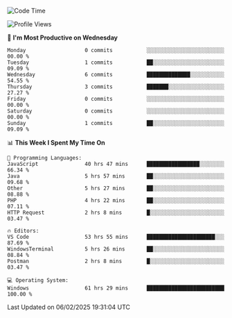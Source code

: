 <!--START_SECTION:waka-->
![Code Time](http://img.shields.io/badge/Code%20Time-4%2C036%20hrs%2029%20mins-blue)

![Profile Views](http://img.shields.io/badge/Profile%20Views-0-blue)

📅 **I'm Most Productive on Wednesday** 

```text
Monday                   0 commits           ░░░░░░░░░░░░░░░░░░░░░░░░░   00.00 % 
Tuesday                  1 commits           ██░░░░░░░░░░░░░░░░░░░░░░░   09.09 % 
Wednesday                6 commits           ██████████████░░░░░░░░░░░   54.55 % 
Thursday                 3 commits           ███████░░░░░░░░░░░░░░░░░░   27.27 % 
Friday                   0 commits           ░░░░░░░░░░░░░░░░░░░░░░░░░   00.00 % 
Saturday                 0 commits           ░░░░░░░░░░░░░░░░░░░░░░░░░   00.00 % 
Sunday                   1 commits           ██░░░░░░░░░░░░░░░░░░░░░░░   09.09 % 
```


📊 **This Week I Spent My Time On** 

```text
💬 Programming Languages: 
JavaScript               40 hrs 47 mins      █████████████████░░░░░░░░   66.34 % 
Java                     5 hrs 57 mins       ██░░░░░░░░░░░░░░░░░░░░░░░   09.68 % 
Other                    5 hrs 27 mins       ██░░░░░░░░░░░░░░░░░░░░░░░   08.88 % 
PHP                      4 hrs 22 mins       ██░░░░░░░░░░░░░░░░░░░░░░░   07.11 % 
HTTP Request             2 hrs 8 mins        █░░░░░░░░░░░░░░░░░░░░░░░░   03.47 % 

🔥 Editors: 
VS Code                  53 hrs 55 mins      ██████████████████████░░░   87.69 % 
WindowsTerminal          5 hrs 26 mins       ██░░░░░░░░░░░░░░░░░░░░░░░   08.84 % 
Postman                  2 hrs 8 mins        █░░░░░░░░░░░░░░░░░░░░░░░░   03.47 % 

💻 Operating System: 
Windows                  61 hrs 29 mins      █████████████████████████   100.00 % 
```


 Last Updated on 06/02/2025 19:31:04 UTC
<!--END_SECTION:waka-->
